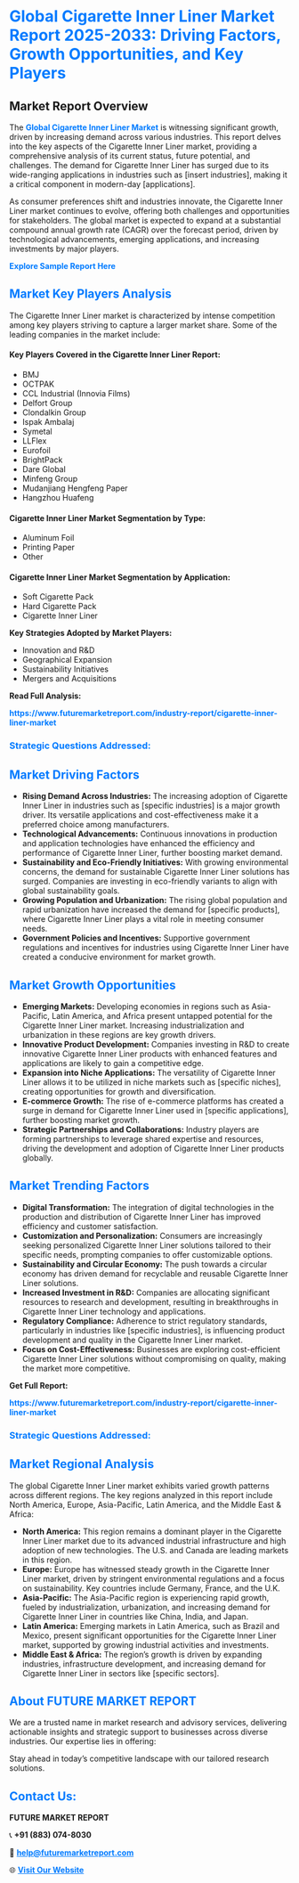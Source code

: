 <h1 style="color: #007BFF;">Global Cigarette Inner Liner Market Report 2025-2033: Driving Factors, Growth Opportunities, and Key Players</h1>

<section id="overview">
<h2>Market Report Overview</h2>
<p>The <a href="https://www.futuremarketreport.com/industry-report/cigarette-inner-liner-market" style="color: #007BFF; text-decoration: none;"><strong>Global Cigarette Inner Liner Market</strong></a> is witnessing significant growth, driven by increasing demand across various industries. This report delves into the key aspects of the Cigarette Inner Liner market, providing a comprehensive analysis of its current status, future potential, and challenges. The demand for Cigarette Inner Liner has surged due to its wide-ranging applications in industries such as [insert industries], making it a critical component in modern-day [applications].</p>
<p>As consumer preferences shift and industries innovate, the Cigarette Inner Liner market continues to evolve, offering both challenges and opportunities for stakeholders. The global market is expected to expand at a substantial compound annual growth rate (CAGR) over the forecast period, driven by technological advancements, emerging applications, and increasing investments by major players.</p>
</section>

<section id="overview">
<p><a href="https://www.futuremarketreport.com/request-sample/reportId=112975" style="color: #007BFF; text-decoration: none;"><strong>Explore Sample Report Here</strong></a></p>
</section>

<section id="key-players">
<h2 style="color: #007BFF;">Market Key Players Analysis</h2>
<p>The Cigarette Inner Liner market is characterized by intense competition among key players striving to capture a larger market share. Some of the leading companies in the market include:</p>
<h4>Key Players Covered in the Cigarette Inner Liner Report:</h4>
<ul><li>BMJ</li><li>OCTPAK</li><li>CCL Industrial (Innovia Films)</li><li>Delfort Group</li><li>Clondalkin Group</li><li>Ispak Ambalaj</li><li>Symetal</li><li>LLFlex</li><li>Eurofoil</li><li>BrightPack</li><li>Dare Global</li><li>Minfeng Group</li><li>Mudanjiang Hengfeng Paper</li><li>Hangzhou Huafeng</li></ul>
<h4>Cigarette Inner Liner Market Segmentation by Type:</h4>
<ul><li>Aluminum Foil</li><li>Printing Paper</li><li>Other</li></ul>

<h4>Cigarette Inner Liner Market Segmentation by Application:</h4>
<ul><li>Soft Cigarette Pack</li><li>Hard Cigarette Pack</li><li>Cigarette Inner Liner</li></ul>
<p><strong>Key Strategies Adopted by Market Players:</strong></p>
<ul>
<li>Innovation and R&D</li>
<li>Geographical Expansion</li>
<li>Sustainability Initiatives</li>
<li>Mergers and Acquisitions</li>
</ul>
</section>

<section>
<p><strong>Read Full Analysis: </strong></p><a href="https://www.futuremarketreport.com/industry-report/cigarette-inner-liner-market" style="color: #007BFF; text-decoration: none;"><strong>https://www.futuremarketreport.com/industry-report/cigarette-inner-liner-market</strong></a>
<h3 style="color: #007BFF;">Strategic Questions Addressed:</h3>
</section>

<section id="driving-factors">
<h2 style="color: #007BFF;">Market Driving Factors</h2>
<ul>
<li><strong>Rising Demand Across Industries:</strong> The increasing adoption of Cigarette Inner Liner in industries such as [specific industries] is a major growth driver. Its versatile applications and cost-effectiveness make it a preferred choice among manufacturers.</li>
<li><strong>Technological Advancements:</strong> Continuous innovations in production and application technologies have enhanced the efficiency and performance of Cigarette Inner Liner, further boosting market demand.</li>
<li><strong>Sustainability and Eco-Friendly Initiatives:</strong> With growing environmental concerns, the demand for sustainable Cigarette Inner Liner solutions has surged. Companies are investing in eco-friendly variants to align with global sustainability goals.</li>
<li><strong>Growing Population and Urbanization:</strong> The rising global population and rapid urbanization have increased the demand for [specific products], where Cigarette Inner Liner plays a vital role in meeting consumer needs.</li>
<li><strong>Government Policies and Incentives:</strong> Supportive government regulations and incentives for industries using Cigarette Inner Liner have created a conducive environment for market growth.</li>
</ul>
</section>

<section id="growth-opportunities">
<h2 style="color: #007BFF;">Market Growth Opportunities</h2>
<ul>
<li><strong>Emerging Markets:</strong> Developing economies in regions such as Asia-Pacific, Latin America, and Africa present untapped potential for the Cigarette Inner Liner market. Increasing industrialization and urbanization in these regions are key growth drivers.</li>
<li><strong>Innovative Product Development:</strong> Companies investing in R&D to create innovative Cigarette Inner Liner products with enhanced features and applications are likely to gain a competitive edge.</li>
<li><strong>Expansion into Niche Applications:</strong> The versatility of Cigarette Inner Liner allows it to be utilized in niche markets such as [specific niches], creating opportunities for growth and diversification.</li>
<li><strong>E-commerce Growth:</strong> The rise of e-commerce platforms has created a surge in demand for Cigarette Inner Liner used in [specific applications], further boosting market growth.</li>
<li><strong>Strategic Partnerships and Collaborations:</strong> Industry players are forming partnerships to leverage shared expertise and resources, driving the development and adoption of Cigarette Inner Liner products globally.</li>
</ul>
</section>

<section id="trending-factors">
<h2 style="color: #007BFF;">Market Trending Factors</h2>
<ul>
<li><strong>Digital Transformation:</strong> The integration of digital technologies in the production and distribution of Cigarette Inner Liner has improved efficiency and customer satisfaction.</li>
<li><strong>Customization and Personalization:</strong> Consumers are increasingly seeking personalized Cigarette Inner Liner solutions tailored to their specific needs, prompting companies to offer customizable options.</li>
<li><strong>Sustainability and Circular Economy:</strong> The push towards a circular economy has driven demand for recyclable and reusable Cigarette Inner Liner solutions.</li>
<li><strong>Increased Investment in R&D:</strong> Companies are allocating significant resources to research and development, resulting in breakthroughs in Cigarette Inner Liner technology and applications.</li>
<li><strong>Regulatory Compliance:</strong> Adherence to strict regulatory standards, particularly in industries like [specific industries], is influencing product development and quality in the Cigarette Inner Liner market.</li>
<li><strong>Focus on Cost-Effectiveness:</strong> Businesses are exploring cost-efficient Cigarette Inner Liner solutions without compromising on quality, making the market more competitive.</li>
</ul>
</section>

<section>
<p><strong>Get Full Report: </strong></p><a href="https://www.futuremarketreport.com/industry-report/cigarette-inner-liner-market" style="color: #007BFF; text-decoration: none;"><strong>https://www.futuremarketreport.com/industry-report/cigarette-inner-liner-market</strong></a>
<h3 style="color: #007BFF;">Strategic Questions Addressed:</h3>
</section>


<section id="regional-analysis">
<h2 style="color: #007BFF;">Market Regional Analysis</h2>
<p>The global Cigarette Inner Liner market exhibits varied growth patterns across different regions. The key regions analyzed in this report include North America, Europe, Asia-Pacific, Latin America, and the Middle East & Africa:</p>
<ul>
<li><strong>North America:</strong> This region remains a dominant player in the Cigarette Inner Liner market due to its advanced industrial infrastructure and high adoption of new technologies. The U.S. and Canada are leading markets in this region.</li>
<li><strong>Europe:</strong> Europe has witnessed steady growth in the Cigarette Inner Liner market, driven by stringent environmental regulations and a focus on sustainability. Key countries include Germany, France, and the U.K.</li>
<li><strong>Asia-Pacific:</strong> The Asia-Pacific region is experiencing rapid growth, fueled by industrialization, urbanization, and increasing demand for Cigarette Inner Liner in countries like China, India, and Japan.</li>
<li><strong>Latin America:</strong> Emerging markets in Latin America, such as Brazil and Mexico, present significant opportunities for the Cigarette Inner Liner market, supported by growing industrial activities and investments.</li>
<li><strong>Middle East & Africa:</strong> The region’s growth is driven by expanding industries, infrastructure development, and increasing demand for Cigarette Inner Liner in sectors like [specific sectors].</li>
</ul>
</section>

<footer>
<h2 style="color: #007BFF;">About FUTURE MARKET REPORT</h2>
<p>We are a trusted name in market research and advisory services, delivering actionable insights and strategic support to businesses across diverse industries. Our expertise lies in offering:</p>

<p>Stay ahead in today’s competitive landscape with our tailored research solutions.</p>

<h2 style="color: #007BFF;">Contact Us:</h2>
<p><strong>FUTURE MARKET REPORT</strong></p>
<p>📞 <strong>+91 (883) 074-8030</strong></p>
<p>📧 <strong><a href="mailto:help@futuremarketreport.com" style="color: #007BFF;">help@futuremarketreport.com</a></strong></p>
<p>🌐 <strong><a href="https://www.futuremarketreport.com/" style="color: #007BFF;">Visit Our Website</a></strong></p>
</footer>